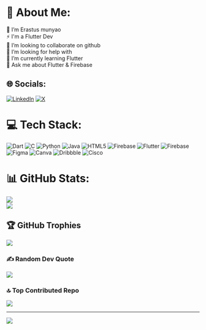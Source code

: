 # 💫 About Me:
🔭 I’m Erastus munyao<br>⚡  I'm a Flutter Dev<br>👯 I’m looking to collaborate on github<br>🤝 I’m looking for help with<br>🌱 I’m currently learning Flutter<br>💬 Ask me about Flutter & Firebase<br>


## 🌐 Socials:
[![LinkedIn](https://img.shields.io/badge/LinkedIn-%230077B5.svg?logo=linkedin&logoColor=white)](https://linkedin.com/in/erastus-munyao-2b5405255) [![X](https://img.shields.io/badge/X-black.svg?logo=X&logoColor=white)](https://x.com/erastus_flutter) 

# 💻 Tech Stack:
![Dart](https://img.shields.io/badge/dart-%230175C2.svg?style=for-the-badge&logo=dart&logoColor=white) ![C](https://img.shields.io/badge/c-%2300599C.svg?style=for-the-badge&logo=c&logoColor=white) ![Python](https://img.shields.io/badge/python-3670A0?style=for-the-badge&logo=python&logoColor=ffdd54) ![Java](https://img.shields.io/badge/java-%23ED8B00.svg?style=for-the-badge&logo=openjdk&logoColor=white) ![HTML5](https://img.shields.io/badge/html5-%23E34F26.svg?style=for-the-badge&logo=html5&logoColor=white) ![Firebase](https://img.shields.io/badge/firebase-%23039BE5.svg?style=for-the-badge&logo=firebase) ![Flutter](https://img.shields.io/badge/Flutter-%2302569B.svg?style=for-the-badge&logo=Flutter&logoColor=white) ![Firebase](https://img.shields.io/badge/Firebase-039BE5?style=for-the-badge&logo=Firebase&logoColor=white) ![Figma](https://img.shields.io/badge/figma-%23F24E1E.svg?style=for-the-badge&logo=figma&logoColor=white) ![Canva](https://img.shields.io/badge/Canva-%2300C4CC.svg?style=for-the-badge&logo=Canva&logoColor=white) ![Dribbble](https://img.shields.io/badge/Dribbble-EA4C89?style=for-the-badge&logo=dribbble&logoColor=white) ![Cisco](https://img.shields.io/badge/cisco-%23049fd9.svg?style=for-the-badge&logo=cisco&logoColor=black)
# 📊 GitHub Stats:
![](https://github-readme-streak-stats.herokuapp.com/?user=Erasto-M&theme=dark&hide_border=false)<br/>
![](https://github-readme-stats.vercel.app/api/top-langs/?username=Erasto-M&theme=dark&hide_border=false&include_all_commits=true&count_private=true&layout=compact)

## 🏆 GitHub Trophies
![](https://github-profile-trophy.vercel.app/?username=Erasto-M&theme=radical&no-frame=false&no-bg=false&margin-w=4)

### ✍️ Random Dev Quote
![](https://quotes-github-readme.vercel.app/api?type=horizontal&theme=radical)

### 🔝 Top Contributed Repo
![](https://github-contributor-stats.vercel.app/api?username=Erasto-M&limit=5&theme=dark&combine_all_yearly_contributions=true)

---
[![](https://visitcount.itsvg.in/api?id=Erasto-M&icon=0&color=0)](https://visitcount.itsvg.in)

<!-- Proudly created with GPRM ( https://gprm.itsvg.in ) -->

